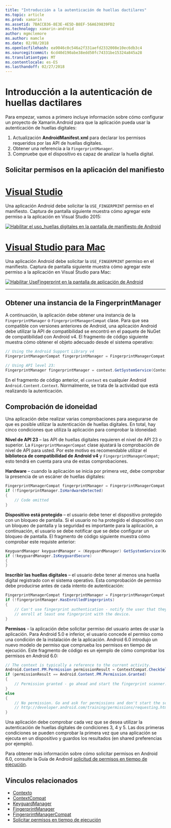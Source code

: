 ```yaml
---
title: "Introducción a la autenticación de huellas dactilares"
ms.topic: article
ms.prod: xamarin
ms.assetid: 7BACCB36-8E3E-4E5D-B8EF-56A639839FD2
ms.technology: xamarin-android
author: mgmclemore
ms.author: mamcle
ms.date: 02/08/2018
ms.openlocfilehash: ea9046c0c546a2f331aefd2332008e10ec6db3c4
ms.sourcegitcommit: 6cd40d190abe38edd50fc74331be15324a845a28
ms.translationtype: MT
ms.contentlocale: es-ES
ms.lasthandoff: 02/27/2018
---
```

# <a name="getting-started-with-fingerprint-authentication"></a>Introducción a la autenticación de huellas dactilares

Para empezar, vamos a primero incluye información sobre cómo configurar un proyecto de Xamarin.Android para que la aplicación pueda usar la autenticación de huellas digitales:

1. Actualización **AndroidManifest.xml** para declarar los permisos requeridos por las API de huellas digitales.
2. Obtener una referencia a la `FingerprintManager`.
3. Compruebe que el dispositivo es capaz de analizar la huella digital.

## <a name="requesting-permissions-in-the-application-manifest"></a>Solicitar permisos en la aplicación del manifiesto

# <a name="visual-studiotabvswin"></a>[Visual Studio](#tab/vswin)

Una aplicación Android debe solicitar la `USE_FINGERPRINT` permiso en el manifiesto. Captura de pantalla siguiente muestra cómo agregar este permiso a la aplicación en Visual Studio 2015:

[![Habilitar el uso\_huellas digitales en la pantalla de manifiesto de Android](get-started-images/fingerprint-01-vs.png)](get-started-images/fingerprint-01-vs.png) 

# <a name="visual-studio-for-mactabvsmac"></a>[Visual Studio para Mac](#tab/vsmac)

Una aplicación Android debe solicitar la `USE_FINGERPRINT` permiso en el manifiesto. Captura de pantalla siguiente muestra cómo agregar este permiso a la aplicación en Visual Studio para Mac:

[![Habilitar UseFingerprint en la pantalla de aplicación de Android](get-started-images/fingerprint-01-xs.png)](get-started-images/fingerprint-01-xs.png) 

-----

## <a name="getting-an-instance-of-the-fingerprintmanager"></a>Obtener una instancia de la FingerprintManager

A continuación, la aplicación debe obtener una instancia de la `FingerprintManager` o `FingerprintManagerCompat` clase. Para que sea compatible con versiones anteriores de Android, una aplicación Android debe utilizar la API de compatibilidad se encontró en el paquete de NuGet de compatibilidad con Android v4. El fragmento de código siguiente muestra cómo obtener el objeto adecuado desde el sistema operativo: 

```csharp
// Using the Android Support Library v4
FingerprintManagerCompat fingerprintManager = FingerprintManagerCompat.From(context);

// Using API level 23:
FingerprintManager fingerprintManager = context.GetSystemService(Context.FingerprintService) as FingerprintManager;
```  

En el fragmento de código anterior, el `context` es cualquier Android `Android.Content.Context`. Normalmente, se trata de la actividad que está realizando la autenticación.

## <a name="checking-for-eligibility"></a>Comprobación de idoneidad

Una aplicación debe realizar varias comprobaciones para asegurarse de que es posible utilizar la autenticación de huellas digitales. En total, hay cinco condiciones que utiliza la aplicación para comprobar la idoneidad:  
 

**Nivel de API 23** &ndash; las API de huellas digitales requieren el nivel de API 23 o superior. La `FingerprintManagerCompat` clase ajustará la comprobación de nivel de API para usted. Por este motivo es recomendable utilizar el **biblioteca de compatibilidad de Android v4** y `FingerprintManagerCompat`; esto tendrá en cuenta para una de estas comprobaciones.

**Hardware** &ndash; cuando la aplicación se inicia por primera vez, debe comprobar la presencia de un escáner de huellas digitales:

```csharp
FingerprintManagerCompat fingerprintManager = FingerprintManagerCompat.From(context);
if (!fingerprintManager.IsHardwareDetected)
{
    // Code omitted
}
```
    
**Dispositivo está protegido** &ndash; el usuario debe tener el dispositivo protegido con un bloqueo de pantalla. Si el usuario no ha protegido el dispositivo con un bloqueo de pantalla y la seguridad es importante para la aplicación, a continuación, el usuario se debe notificar que se debe configurar un bloqueo de pantalla. El fragmento de código siguiente muestra cómo comprobar este requiste anterior:

```csharp
KeyguardManager keyguardManager = (KeyguardManager) GetSystemService(KeyguardService);
if (!keyguardManager.IsKeyguardSecure)
{
}
```

**Inscribir las huellas digitales** &ndash; el usuario debe tener al menos una huella digital registrado con el sistema operativo. Esta comprobación de permiso debe producirse antes de cada intento de autenticación:

```csharp
FingerprintManagerCompat fingerprintManager = FingerprintManagerCompat.From(context);
if (!fingerprintManager.HasEnrolledFingerprints)
{
    // Can't use fingerprint authentication - notify the user that they need to
    // enroll at least one fingerprint with the device.
}
```

**Permisos** &ndash; la aplicación debe solicitar permiso del usuario antes de usar la aplicación. Para Android 5.0 e inferior, el usuario concede el permiso como una condición de la instalación de la aplicación. Android 6.0 introdujo un nuevo modelo de permiso que comprueba los permisos en tiempo de ejecución. Este fragmento de código es un ejemplo de cómo comprobar los permisos en Android 6.0:

```csharp
// The context is typically a reference to the current activity.
Android.Content.PM.Permission permissionResult = ContextCompat.CheckSelfPermission(context, Manifest.Permission.UseFingerprint);
if (permissionResult == Android.Content.PM.Permission.Granted)
{
    // Permission granted - go ahead and start the fingerprint scanner.
}
else
{
    // No permission. Go and ask for permissions and don't start the scanner. See
    // http://developer.android.com/training/permissions/requesting.html
}
```

Una aplicación debe comprobar cada vez que se desea utilizar la autenticación de huellas digitales de condiciones 3, 4 y 5. Las dos primeras condiciones se pueden comprobar la primera vez que una aplicación se ejecuta en un dispositivo y guardos los resultados (en shared preferencias por ejemplo).

Para obtener más información sobre cómo solicitar permisos en Android 6.0, consulte la Guía de Android [solicitud de permisos en tiempo de ejecución](http://developer.android.com/training/permissions/requesting.html).



## <a name="related-links"></a>Vínculos relacionados

- [Contexto](https://developer.xamarin.com/api/type/Android.Content.Context/)
- [ContextCompat](https://developer.xamarin.com/api/type/Android.Support.V4.Content.ContextCompat/)
- [KeyguardManager](https://developer.xamarin.com/api/type/Android.App.KeyguardManager/)
- [FingerprintManager](http://developer.android.com/reference/android/hardware/fingerprint/FingerprintManager.html)
- [FingerprintManagerCompat](http://developer.android.com/reference/android/support/v4/hardware/fingerprint/FingerprintManagerCompat.html)
- [Solicitar permisos en tiempo de ejecución](http://developer.android.com/training/permissions/requesting.html)
